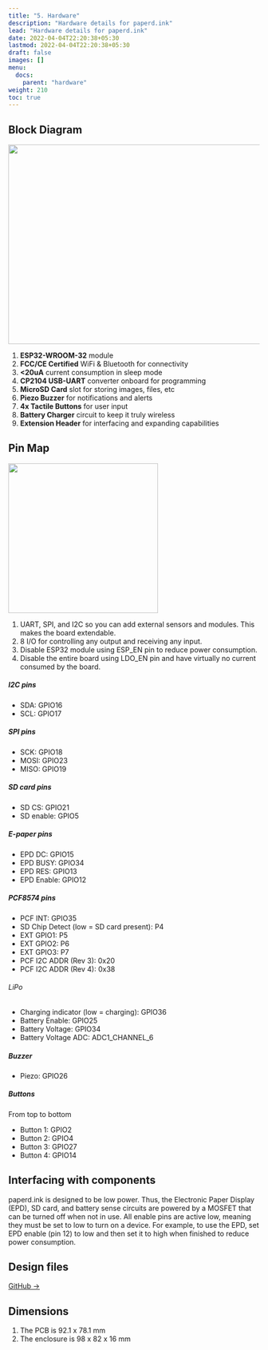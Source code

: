 ```yaml
---
title: "5. Hardware"
description: "Hardware details for paperd.ink"
lead: "Hardware details for paperd.ink"
date: 2022-04-04T22:20:38+05:30
lastmod: 2022-04-04T22:20:38+05:30
draft: false
images: []
menu:
  docs:
    parent: "hardware"
weight: 210
toc: true
---
```

## Block Diagram
<img src="/images/paperd.ink_rev4_labels.png" width="600" height="400">

1. **ESP32-WROOM-32** module
2. **FCC/CE Certified** WiFi & Bluetooth for connectivity
3. **<20uA** current consumption in sleep mode
4. **CP2104 USB-UART** converter onboard for programming
5. **MicroSD Card** slot for storing images, files, etc
6. **Piezo Buzzer** for notifications and alerts
7. **4x Tactile Buttons** for user input
8. **Battery Charger** circuit to keep it truly wireless
9. **Extension Header** for interfacing and expanding capabilities

## Pin Map
<img src="/images/paperd.ink_pinout.png" width="300">

1. UART, SPI, and I2C so you can add external sensors and modules. This makes the board extendable.
2. 8 I/O for controlling any output and receiving any input.
3. Disable ESP32 module using ESP_EN pin to reduce power consumption.
4. Disable the entire board using LDO_EN pin and have virtually no current consumed by the board.

##### I2C pins
- SDA: GPIO16
- SCL: GPIO17

##### SPI pins
- SCK: GPIO18
- MOSI: GPIO23
- MISO: GPIO19

##### SD card pins
- SD CS: GPIO21
- SD enable: GPIO5

##### E-paper pins
- EPD DC: GPIO15
- EPD BUSY: GPIO34
- EPD RES: GPIO13
- EPD Enable: GPIO12

##### PCF8574 pins
- PCF INT: GPIO35
- SD Chip Detect (low = SD card present): P4
- EXT GPIO1: P5
- EXT GPIO2: P6
- EXT GPIO3: P7
- PCF I2C ADDR (Rev 3): 0x20
- PCF I2C ADDR (Rev 4): 0x38

###### LiPo
- Charging indicator (low = charging): GPIO36
- Battery Enable: GPIO25
- Battery Voltage: GPIO34
- Battery Voltage ADC: ADC1_CHANNEL_6

##### Buzzer
- Piezo: GPIO26

##### Buttons
From top to bottom
- Button 1: GPIO2
- Button 2: GPIO4
- Button 3: GPIO27
- Button 4: GPIO14

## Interfacing with components
paperd.ink is designed to be low power. Thus, the Electronic Paper Display (EPD), SD card, and battery sense circuits are powered by a MOSFET that can be turned off when not in use. All enable pins are active low, meaning they must be set to low to turn on a device. For example, to use the EPD, set EPD enable (pin 12) to low and then set it to high when finished to reduce power consumption.

## Design files
[GitHub →](https://github.com/paperdink/paperd.ink_hw)

## Dimensions
1. The PCB is 92.1 x 78.1 mm
2. The enclosure is 98 x 82 x 16 mm
